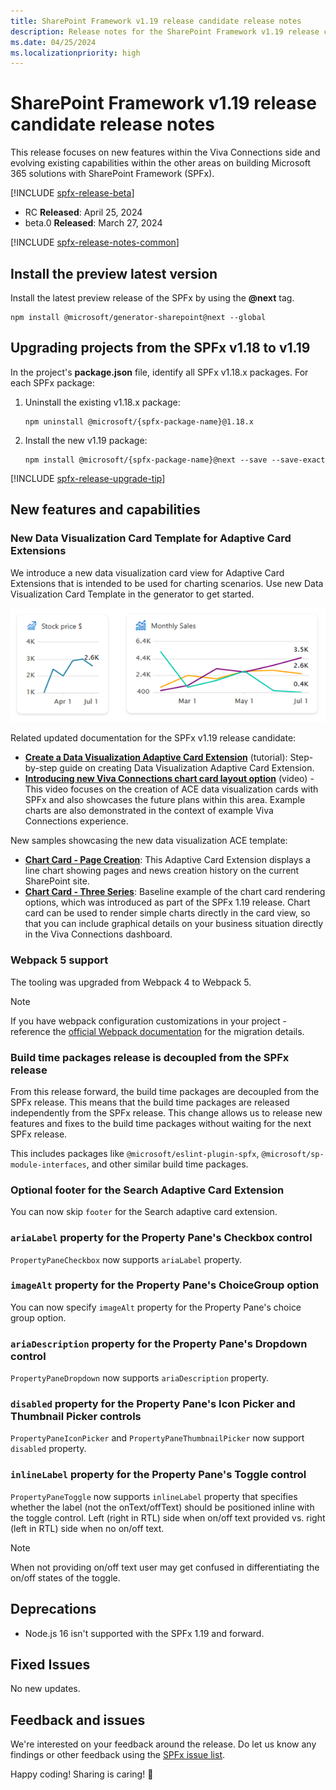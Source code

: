 ```yaml
---
title: SharePoint Framework v1.19 release candidate release notes
description: Release notes for the SharePoint Framework v1.19 release candidate release.
ms.date: 04/25/2024
ms.localizationpriority: high
---
```

# SharePoint Framework v1.19 release candidate release notes

This release focuses on new features within the Viva Connections side and evolving existing capabilities within the other areas on building Microsoft 365 solutions with SharePoint Framework (SPFx).

[!INCLUDE [spfx-release-beta](../../includes/snippets/spfx-release-beta.md)]

- RC **Released**: April 25, 2024
- beta.0 **Released**: March 27, 2024

[!INCLUDE [spfx-release-notes-common](../../includes/snippets/spfx-release-notes-common.md)]

## Install the preview latest version

Install the latest preview release of the SPFx by using the **@next** tag.

```console
npm install @microsoft/generator-sharepoint@next --global
```

## Upgrading projects from the SPFx v1.18 to v1.19

In the project's **package.json** file, identify all SPFx v1.18.x packages. For each SPFx package:

1. Uninstall the existing v1.18.x package:

    ```console
    npm uninstall @microsoft/{spfx-package-name}@1.18.x
    ```

1. Install the new v1.19 package:

    ```console
    npm install @microsoft/{spfx-package-name}@next --save --save-exact
    ```

[!INCLUDE [spfx-release-upgrade-tip](../../includes/snippets/spfx-release-upgrade-tip.md)]

## New features and capabilities

### New Data Visualization Card Template for Adaptive Card Extensions

We introduce a new data visualization card view for Adaptive Card Extensions that is intended to be used for charting scenarios. Use new Data Visualization Card Template in the generator to get started.

![Preview of chart chard](../images/119-release-notes/chart-card-viva-connections.png)

Related updated documentation for the SPFx v1.19 release candidate:

- **[Create a Data Visualization Adaptive Card Extension](spfx/viva/get-started/build-data-visualization-adaptive-card-extension.md)** (tutorial): Step-by-step guide on creating Data Visualization Adaptive Card Extension.
- **[Introducing new Viva Connections chart card layout option](https://www.youtube.com/watch?v=JOIb4KhiWAI)** (video) - This video focuses on the creation of ACE data visualization cards with SPFx and also showcases the future plans within this area. Example charts are also demonstrated in the context of example Viva Connections experience.

New samples showcasing the new data visualization ACE template:

- **[Chart Card - Page Creation](https://github.com/pnp/sp-dev-fx-aces/tree/main/samples/ChartCard-PageCreation)**: This Adaptive Card Extension displays a line chart showing pages and news creation history on the current SharePoint site.
- **[Chart Card - Three Series](https://github.com/pnp/sp-dev-fx-aces/tree/main/samples/ChartCard-ThreeSeries)**: Baseline example of the chart card rendering options, which was introduced as part of the SPFx 1.19 release. Chart card can be used to render simple charts directly in the card view, so that you can include graphical details on your business situation directly in the Viva Connections dashboard.

### Webpack 5 support

The tooling was upgraded from Webpack 4 to Webpack 5.

> [!NOTE]
> If you have webpack configuration customizations in your project - reference the [official Webpack documentation](https://webpack.js.org/migrate/5/) for the migration details.

### Build time packages release is decoupled from the SPFx release

From this release forward, the build time packages are decoupled from the SPFx release. This means that the build time packages are released independently from the SPFx release. This change allows us to release new features and fixes to the build time packages without waiting for the next SPFx release.

This includes packages like `@microsoft/eslint-plugin-spfx`, `@microsoft/sp-module-interfaces`, and other similar build time packages.

### Optional footer for the Search Adaptive Card Extension

You can now skip `footer` for the Search adaptive card extension.

### `ariaLabel` property for the Property Pane's Checkbox control

`PropertyPaneCheckbox` now supports `ariaLabel` property.

### `imageAlt` property for the Property Pane's ChoiceGroup option

You can now specify `imageAlt` property for the Property Pane's choice group option.

### `ariaDescription` property for the Property Pane's Dropdown control

`PropertyPaneDropdown` now supports `ariaDescription` property.

### `disabled` property for the Property Pane's Icon Picker and Thumbnail Picker controls

`PropertyPaneIconPicker` and `PropertyPaneThumbnailPicker` now support `disabled` property.

### `inlineLabel` property for the Property Pane's Toggle control

`PropertyPaneToggle` now supports `inlineLabel` property that specifies whether the label (not the onText/offText) should be positioned inline with the toggle control. Left (right in RTL) side when on/off text provided vs. right (left in RTL) side when no on/off text.

> [!NOTE]
> When not providing on/off text user may get confused in differentiating the on/off states of the toggle.

## Deprecations

- Node.js 16 isn't supported with the SPFx 1.19 and forward.

## Fixed Issues

No new updates.

## Feedback and issues

We're interested on your feedback around the release. Do let us know any findings or other feedback using the [SPFx issue list](https://github.com/SharePoint/sp-dev-docs/issues).

Happy coding! Sharing is caring! 🧡
